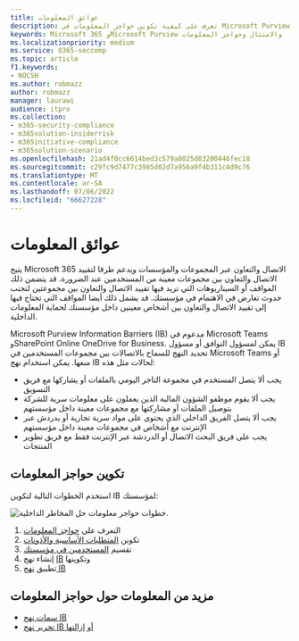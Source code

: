 ```yaml
---
title: عوائق المعلومات
description: تعرف على كيفية تكوين حواجز المعلومات في Microsoft Purview.
keywords: Microsoft 365 وMicrosoft Purview والامتثال وحواجز المعلومات
ms.localizationpriority: medium
ms.service: O365-seccomp
ms.topic: article
f1.keywords:
- NOCSH
ms.author: robmazz
author: robmazz
manager: laurawi
audience: itpro
ms.collection:
- m365-security-compliance
- m365solution-insiderrisk
- m365initiative-compliance
- m365solution-scenario
ms.openlocfilehash: 21ad4f0cc6614bed3c579a8025d83200446fec18
ms.sourcegitcommit: c29fc9d7477c3985d02d7a956a9f4b311c4d9c76
ms.translationtype: MT
ms.contentlocale: ar-SA
ms.lasthandoff: 07/06/2022
ms.locfileid: "66627228"
---
```

# <a name="information-barriers"></a>عوائق المعلومات

يتيح Microsoft 365 الاتصال والتعاون عبر المجموعات والمؤسسات ويدعم طرقا لتقييد الاتصال والتعاون بين مجموعات معينة من المستخدمين عند الضرورة. قد يتضمن ذلك المواقف أو السيناريوهات التي تريد فيها تقييد الاتصال والتعاون بين مجموعتين لتجنب حدوث تعارض في الاهتمام في مؤسستك. قد يشمل ذلك أيضا المواقف التي تحتاج فيها إلى تقييد الاتصال والتعاون بين أشخاص معينين داخل مؤسستك لحماية المعلومات الداخلية.

Microsoft Purview Information Barriers (IB) مدعوم في Microsoft Teams وSharePoint Online OneDrive for Business. يمكن لمسؤول التوافق أو مسؤول IB تحديد النهج للسماح بالاتصالات بين مجموعات المستخدمين في Microsoft Teams أو منعها. يمكن استخدام نهج IB لحالات مثل هذه:

- يجب ألا يتصل المستخدم في مجموعة التاجر اليومي بالملفات أو يشاركها مع فريق التسويق
- يجب ألا يقوم موظفو الشؤون المالية الذين يعملون على معلومات سرية للشركة بتوصيل الملفات أو مشاركتها مع مجموعات معينة داخل مؤسستهم
- يجب ألا يتصل الفريق الداخلي الذي يحتوي على مواد سرية تجارية أو يدردش عبر الإنترنت مع أشخاص في مجموعات معينة داخل مؤسستهم
- يجب على فريق البحث الاتصال أو الدردشة عبر الإنترنت فقط مع فريق تطوير المنتجات

## <a name="configure-information-barriers"></a>تكوين حواجز المعلومات

استخدم الخطوات التالية لتكوين IB لمؤسستك:

![خطوات حواجز معلومات حل المخاطر الداخلية.](../media/ir-solution-ib-steps.png)

1. التعرف على [حواجز المعلومات](information-barriers.md)
2. تكوين [المتطلبات الأساسية والأذونات](information-barriers-policies.md#step-1-make-sure-prerequisites-are-met)
3. تقسيم [المستخدمين في مؤسستك](information-barriers-policies.md#step-2-segment-users-in-your-organization)
4. إنشاء نهج [IB](information-barriers-policies.md#step-3-create-ib-policies) وتكوينها
5. تطبيق [نهج IB](information-barriers-policies.md#step-4-apply-ib-policies)

## <a name="more-information-about-information-barriers"></a>مزيد من المعلومات حول حواجز المعلومات

- [سمات نهج IB](information-barriers-attributes.md)
- [تحرير نهج IB أو إزالتها](information-barriers-edit-segments-policies.md)
